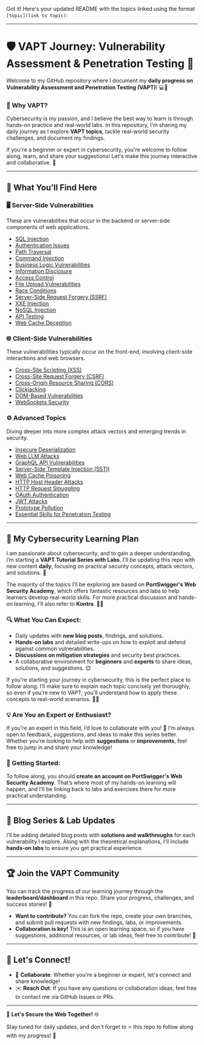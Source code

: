 Got it! Here's your updated README with the topics linked using the format `[topic](link to topic)`:

---

# 🛡️ VAPT Journey: Vulnerability Assessment & Penetration Testing 🚀

Welcome to my GitHub repository where I document my **daily progress on Vulnerability Assessment and Penetration Testing (VAPT)**! 💻🔐

### 🚨 Why VAPT?
Cybersecurity is my passion, and I believe the best way to learn is through hands-on practice and real-world labs. In this repository, I’m sharing my daily journey as I explore **VAPT topics**, tackle real-world security challenges, and document my findings.

If you're a beginner or expert in cybersecurity, you're welcome to follow along, learn, and share your suggestions! Let's make this journey interactive and collaborative. 🤝

---

## 📌 What You’ll Find Here

### 🖥️ **Server-Side Vulnerabilities**
These are vulnerabilities that occur in the backend or server-side components of web applications.

- [SQL Injection](server-side/sql-injection/)
- [Authentication Issues](server-side/authentication/)
- [Path Traversal](server-side/path-traversal/)
- [Command Injection](server-side/command-injection/)
- [Business Logic Vulnerabilities](server-side/business-logic/)
- [Information Disclosure](server-side/information-disclosure/)
- [Access Control](server-side/access-control/)
- [File Upload Vulnerabilities](server-side/file-upload/)
- [Race Conditions](server-side/race-conditions/)
- [Server-Side Request Forgery (SSRF)](server-side/ssrf/)
- [XXE Injection](server-side/xxe-injection/)
- [NoSQL Injection](server-side/nosql-injection/)
- [API Testing](server-side/api-testing/)
- [Web Cache Deception](server-side/web-cache-deception/)

### 🌐 **Client-Side Vulnerabilities**
These vulnerabilities typically occur on the front-end, involving client-side interactions and web browsers.

- [Cross-Site Scripting (XSS)](client-side/xss/)
- [Cross-Site Request Forgery (CSRF)](client-side/csrf/)
- [Cross-Origin Resource Sharing (CORS)](client-side/cors/)
- [Clickjacking](client-side/clickjacking/)
- [DOM-Based Vulnerabilities](client-side/dom-based-vulnerabilities/)
- [WebSockets Security](client-side/websockets-security/)

### ⚙️ **Advanced Topics**
Diving deeper into more complex attack vectors and emerging trends in security.

- [Insecure Deserialization](advanced/insecure-deserialization/)
- [Web LLM Attacks](advanced/web-llm-attacks/)
- [GraphQL API Vulnerabilities](advanced/graphql-api-vulnerabilities/)
- [Server-Side Template Injection (SSTI)](advanced/ssti/)
- [Web Cache Poisoning](advanced/web-cache-poisoning/)
- [HTTP Host Header Attacks](advanced/http-host-header-attacks/)
- [HTTP Request Smuggling](advanced/http-request-smuggling/)
- [OAuth Authentication](advanced/oauth-authentication/)
- [JWT Attacks](advanced/jwt-attacks/)
- [Prototype Pollution](advanced/prototype-pollution/)
- [Essential Skills for Penetration Testing](advanced/essential-skills/)

---

## 🚀 My Cybersecurity Learning Plan

I am passionate about cybersecurity, and to gain a deeper understanding, I’m starting a **VAPT Tutorial Series with Labs**. I'll be updating this repo with new content **daily**, focusing on practical security concepts, attack vectors, and solutions. 🌱

The majority of the topics I’ll be exploring are based on **PortSwigger's Web Security Academy**, which offers fantastic resources and labs to help learners develop real-world skills. For more practical discussion and hands-on learning, I'll also refer to **Kontra**. 🧑‍💻

### 🔍 What You Can Expect:
- Daily updates with **new blog posts**, findings, and solutions.
- **Hands-on labs** and detailed write-ups on how to exploit and defend against common vulnerabilities.
- **Discussions on mitigation strategies** and security best practices.
- A collaborative environment for **beginners** and **experts** to share ideas, solutions, and suggestions. 😊

If you're starting your journey in cybersecurity, this is the perfect place to follow along. I’ll make sure to explain each topic concisely yet thoroughly, so even if you’re new to VAPT, you'll understand how to apply these concepts to real-world scenarios. 🧑‍🎓

### 💡 Are You an Expert or Enthusiast?
If you're an expert in this field, I’d love to collaborate with you! 💪 I’m always open to feedback, suggestions, and ideas to make this series better. Whether you’re looking to help with **suggestions** or **improvements**, feel free to jump in and share your knowledge!

### 🔑 Getting Started:
To follow along, you should **create an account on PortSwigger's Web Security Academy**. That’s where most of my hands-on learning will happen, and I’ll be linking back to labs and exercises there for more practical understanding.

---

## 📅 Blog Series & Lab Updates
I’ll be adding detailed blog posts with **solutions and walkthroughs** for each vulnerability I explore. Along with the theoretical explanations, I'll include **hands-on labs** to ensure you get practical experience.

---

## 🏆 Join the VAPT Community
You can track the progress of our learning journey through the **leaderboard/dashboard** in this repo. Share your progress, challenges, and success stories! 🎉

- **Want to contribute?** You can fork the repo, create your own branches, and submit pull requests with new findings, labs, or improvements.
- **Collaboration is key!** This is an open learning space, so if you have suggestions, additional resources, or lab ideas, feel free to contribute! 🙌

---

## 🤝 Let's Connect!
- 💬 **Collaborate**: Whether you're a beginner or expert, let's connect and share knowledge!
- ✉️ **Reach Out**: If you have any questions or collaboration ideas, feel free to contact me via GitHub Issues or PRs.

---

🔐 **Let's Secure the Web Together!** 🌐

Stay tuned for daily updates, and don't forget to ⭐️ this repo to follow along with my progress! 🚀
